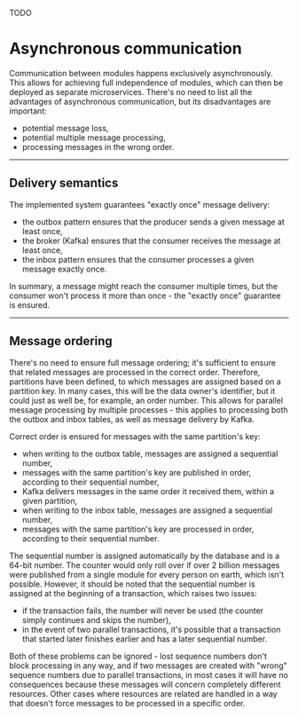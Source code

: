 TODO

# Asynchronous communication

Communication between modules happens exclusively asynchronously. This allows for achieving full independence of 
modules, which can then be deployed as separate microservices. There's no need to list all the advantages of 
asynchronous communication, but its disadvantages are important:
- potential message loss,
- potential multiple message processing,
- processing messages in the wrong order.

---

## Delivery semantics

The implemented system guarantees "exactly once" message delivery:
- the outbox pattern ensures that the producer sends a given message at least once,
- the broker (Kafka) ensures that the consumer receives the message at least once,
- the inbox pattern ensures that the consumer processes a given message exactly once.

In summary, a message might reach the consumer multiple times, but the consumer won't process it more than once - 
the "exactly once" guarantee is ensured.

---

## Message ordering

There's no need to ensure full message ordering; it's sufficient to ensure that related messages are processed in the 
correct order. Therefore, partitions have been defined, to which messages are assigned based on a partition key. In 
many cases, this will be the data owner's identifier, but it could just as well be, for example, an order number. 
This allows for parallel message processing by multiple processes - this applies to processing both the outbox and 
inbox tables, as well as message delivery by Kafka.

Correct order is ensured for messages with the same partition's key:
- when writing to the outbox table, messages are assigned a sequential number,
- messages with the same partition's key are published in order, according to their sequential number,
- Kafka delivers messages in the same order it received them, within a given partition,
- when writing to the inbox table, messages are assigned a sequential number,
- messages with the same partition's key are processed in order, according to their sequential number.

The sequential number is assigned automatically by the database and is a 64-bit number. The counter would only roll 
over if over 2 billion messages were published from a single module for every person on earth, which isn't possible. 
However, it should be noted that the sequential number is assigned at the beginning of a transaction, which raises 
two issues:
- if the transaction fails, the number will never be used (the counter simply continues and skips the number),
- in the event of two parallel transactions, it's possible that a transaction that started later finishes earlier and 
  has a later sequential number.

Both of these problems can be ignored - lost sequence numbers don't block processing in any way, and if two messages 
are created with "wrong" sequence numbers due to parallel transactions, in most cases it will have no consequences 
because these messages will concern completely different resources. Other cases where resources are related are
handled in a way that doesn't force messages to be processed in a specific order.
